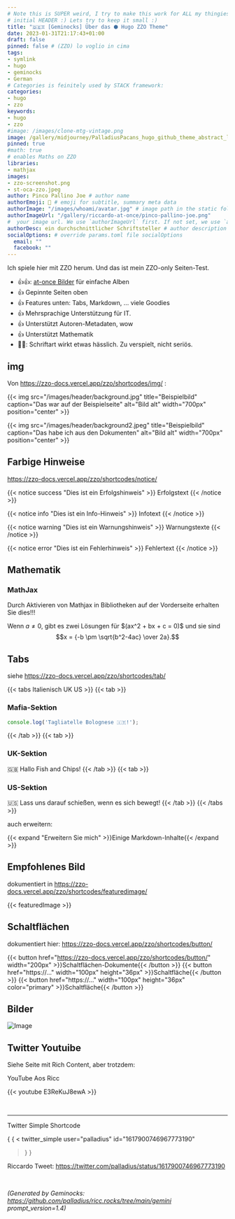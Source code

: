 ```yaml
---
# Note this is SUPER weird, I try to make this work for ALL my thingies so there might be some behavioural clatches in the
# initial HEADER :) Lets try to keep it small :)
title: "🇩🇪♊ [Geminocks] Über das ⬢ Hugo ZZO Theme"
date: 2023-01-31T21:17:43+01:00
draft: false
pinned: false # (ZZO) lo voglio in cima
tags:
- symlink
- hugo
- geminocks
- German
# Categories is feinitely used by STACK framework:
categories:
- hugo
- zzo
keywords:
- hugo
- zzo
#image: /images/clone-mtg-vintage.png
image: /gallery/midjourney/PalladiusPacans_hugo_github_theme_abstract_logo_website_logo_co_cec2f356-2b55-4ef0-be71-b3bdccde2f0f.png
pinned: true
#math: true
# enables Maths on ZZO
libraries:
- mathjax
images:
- zzo-screenshot.png
- st-oca-zzo.jpeg
author: Pinco Pallino Joe # author name
authorEmoji: 🤖 # emoji for subtitle, summary meta data
authorImage: "/images/whoami/avatar.jpg" # image path in the static folder
authorImageUrl: "/gallery/riccardo-at-once/pinco-pallino-joe.png"
#  your image url. We use `authorImageUrl` first. If not set, we use `authorImage`.
authorDesc: ein durchschnittlicher Schriftsteller # author description
socialOptions: # override params.toml file socialOptions
  email: ""
  facebook: ""
---
```



Ich spiele hier mit ZZO herum. Und das ist mein ZZO-only Seiten-Test.

* 👍👍: [at-once Bilder](https://zzo-docs.vercel.app/zzo/pages/gallery/) für einfache Alben
* 👍 Gepinnte Seiten oben
* 👍 Features unten: Tabs, Markdown, ... viele Goodies
* 👍 Mehrsprachige Unterstützung für IT.
* 👍 Unterstützt Autoren-Metadaten, wow
* 👍 Unterstützt Mathematik
* 👎🏾: Schriftart wirkt etwas hässlich. Zu verspielt, nicht seriös.


## img

Von https://zzo-docs.vercel.app/zzo/shortcodes/img/ :

{{< img src="/images/header/background.jpg" title="Beispielbild" caption="Das war auf der Beispielseite" alt="Bild alt" width="700px" position="center" >}}

{{< img src="/images/header/background2.jpeg" title="Beispielbild" caption="Das habe ich aus den Dokumenten" alt="Bild alt" width="700px" position="center" >}}

## Farbige Hinweise

https://zzo-docs.vercel.app/zzo/shortcodes/notice/

{{< notice success "Dies ist ein Erfolgshinweis" >}}
Erfolgstext
{{< /notice >}}

{{< notice info "Dies ist ein Info-Hinweis" >}}
Infotext
{{< /notice >}}

{{< notice warning "Dies ist ein Warnungshinweis" >}}
Warnungstexte
{{< /notice >}}

{{< notice error "Dies ist ein Fehlerhinweis" >}}
Fehlertext
{{< /notice >}}

## Mathematik

### MathJax

Durch Aktivieren von Mathjax in Bibliotheken auf der Vorderseite erhalten Sie dies!!!

Wenn $a \ne 0$, gibt es zwei Lösungen für $\(ax^2 + bx + c = 0\)\$ und sie sind
$$x = {-b \pm \sqrt{b^2-4ac} \over 2a}.$$

## Tabs

siehe https://zzo-docs.vercel.app/zzo/shortcodes/tab/

{{< tabs Italienisch UK US >}}
  {{< tab >}}

  ### Mafia-Sektion

  ```javascript
  console.log('Tagliatelle Bolognese 🇮🇹!');
  ```

  {{< /tab >}}
  {{< tab >}}

  ### UK-Sektion

  🇬🇧 Hallo Fish and Chips!
  {{< /tab >}}
  {{< tab >}}

  ### US-Sektion

  🇺🇸 Lass uns darauf schießen, wenn es sich bewegt!
  {{< /tab >}}
{{< /tabs >}}

auch erweitern:

{{< expand "Erweitern Sie mich" >}}Einige Markdown-Inhalte{{< /expand >}}

## Empfohlenes Bild

dokumentiert in https://zzo-docs.vercel.app/zzo/shortcodes/featuredimage/

{{< featuredImage >}}

## Schaltflächen

dokumentiert hier: https://zzo-docs.vercel.app/zzo/shortcodes/button/

{{< button href="https://zzo-docs.vercel.app/zzo/shortcodes/button/" width="200px" >}}Schaltflächen-Dokumente{{< /button >}}
{{< button href="https://..." width="100px" height="36px" >}}Schaltfläche{{< /button >}}
{{< button href="https://..." width="100px" height="36px" color="primary" >}}Schaltfläche{{< /button >}}


## Bilder

![Image](/st-oca-zzo.jpeg)


## Twitter Youtuibe

Siehe Seite mit Rich Content, aber trotzdem:

YouTube Aos Ricc

{{< youtube E3ReKuJ8ewA >}}

<br>

---

Twitter Simple Shortcode

{ { <
twitter_simple user="palladius" id="1617900746967773190"
> } }

Riccardo Tweet: https://twitter.com/palladius/status/1617900746967773190

<br>





*(Generated by Geminocks: https://github.com/palladius/ricc.rocks/tree/main/gemini prompt_version=1.4)*
